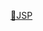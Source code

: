 [🔗JSP](https://github.com/memory140662/java-web-project20180820/blob/master/WebContent/WEB-INF/index.jsp)
